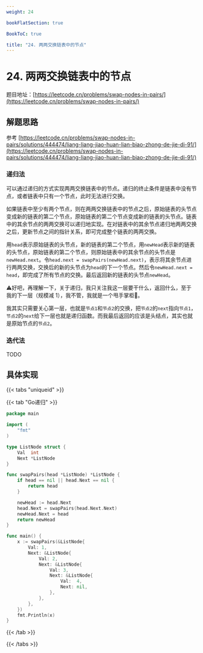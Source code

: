 ```yaml
---
weight: 24

bookFlatSection: true

BookToC: true

title: "24. 两两交换链表中的节点"
---
```


# 24. 两两交换链表中的节点

题目地址：[https://leetcode.cn/problems/swap-nodes-in-pairs/](https://leetcode.cn/problems/swap-nodes-in-pairs/)

## 解题思路

参考 [https://leetcode.cn/problems/swap-nodes-in-pairs/solutions/444474/liang-liang-jiao-huan-lian-biao-zhong-de-jie-di-91/](https://leetcode.cn/problems/swap-nodes-in-pairs/solutions/444474/liang-liang-jiao-huan-lian-biao-zhong-de-jie-di-91/)

### 递归法

可以通过递归的方式实现两两交换链表中的节点。递归的终止条件是链表中没有节点，或者链表中只有一个节点，此时无法进行交换。

如果链表中至少有两个节点，则在两两交换链表中的节点之后，原始链表的头节点变成新的链表的第二个节点，原始链表的第二个节点变成新的链表的头节点。链表中的其余节点的两两交换可以递归地实现。在对链表中的其余节点递归地两两交换之后，更新节点之间的指针关系，即可完成整个链表的两两交换。

用`head`表示原始链表的头节点，新的链表的第二个节点，用`newHead`表示新的链表的头节点，原始链表的第二个节点，则原始链表中的其余节点的头节点是`newHead.next`。令`head.next = swapPairs(newHead.next)`，表示将其余节点进行两两交换，交换后的新的头节点为`head`的下一个节点。然后令`newHead.next = head`，即完成了所有节点的交换。最后返回新的链表的头节点`newHead`。

:warning:好吧，再理解一下，关于递归，我只关注我这一层要干什么，返回什么，至于我的下一层（规模减 1），我不管，我就是一个甩手掌柜:see_no_evil:。

我其实只需要关心第一层，也就是`节点1`和`节点2`的交换，把`节点2`的`next`指向`节点1`，`节点2`的`next`给下一层也就是递归函数。而我最后返回的应该是头结点，其实也就是原始节点的`节点2`。

### 迭代法

TODO

## 具体实现

{{< tabs "uniqueid" >}}

{{< tab "Go递归" >}}

```go
package main

import (
	"fmt"
)

type ListNode struct {
	Val  int
	Next *ListNode
}

func swapPairs(head *ListNode) *ListNode {
	if head == nil || head.Next == nil {
		return head
	}

	newHead := head.Next
	head.Next = swapPairs(head.Next.Next)
	newHead.Next = head
	return newHead
}

func main() {
	x := swapPairs(&ListNode{
		Val: 1,
		Next: &ListNode{
			Val: 2,
			Next: &ListNode{
				Val: 3,
				Next: &ListNode{
					Val:  4,
					Next: nil,
				},
			},
		},
	})
	fmt.Println(x)
}

```

{{< /tab >}}

{{< /tabs >}}

